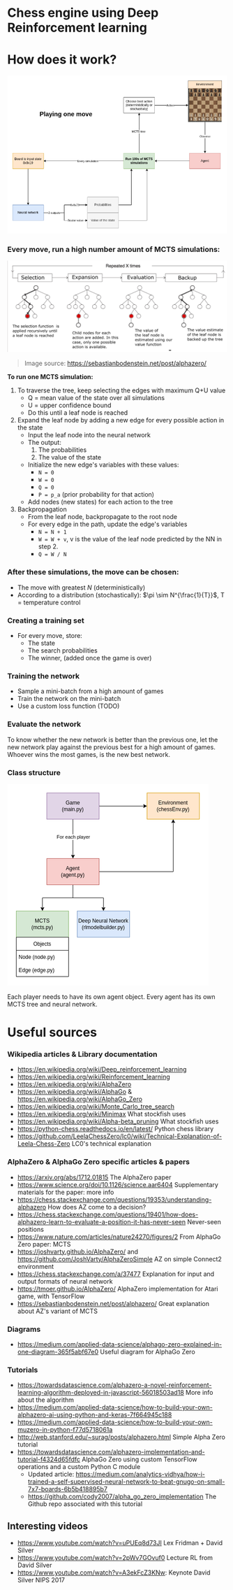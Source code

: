 # Chess engine using Deep Reinforcement learning

# How does it work?


![Playing one move](img/ChessRL-schematic.png "Playing one move")


### Every move, run a high number amount of MCTS simulations:

![MCTS steps for 1 simulation](img/MCTS-steps.png "MCTS steps for 1 simulation")

> Image source: https://sebastianbodenstein.net/post/alphazero/

**To run one MCTS simulation:**

1. To traverse the tree, keep selecting the edges with maximum Q+U value
	* Q = mean value of the state over all simulations
	* U = upper confidence bound
	* Do this until a leaf node is reached
2. Expand the leaf node by adding a new edge for every possible action in the state
	* Input the leaf node into the neural network
	* The output:
		1) The probabilities 
		2) The value of the state
	* Initialize the new edge's variables with these values:
		* `N = 0`
		* `W = 0` 
		* `Q = 0`
		* `P = p_a` (prior probability for that action)
	* Add nodes (new states) for each action to the tree
3. Backpropagation
	* From the leaf node, backpropagate to the root node
	* For every edge in the path, update the edge's variables
		* `N = N + 1`
		* `W = W + v`, v is the value of the leaf node predicted by the NN in step 2.
		* `Q = W / N`

### After these simulations, the move can be chosen:

* The move with greatest $N$ (deterministically)
* According to a distribution (stochastically): $\pi \sim N^{\frac{1}{T}}$, T = temperature control

### Creating a training set

* For every move, store:
	* The state
	* The search probabilities
	* The winner, (added once the game is over)


### Training the network

* Sample a mini-batch from a high amount of games
* Train the network on the mini-batch
* Use a custom loss function (TODO)

### Evaluate the network

To know whether the new network is better than the previous one, let the new network play
against the previous best for a high amount of games. Whoever wins the most games, is the new best network.

### Class structure

![Class structure](img/class-structure.png "Class structure")

Each player needs to have its own agent object. Every agent has its own 
MCTS tree and neural network.


# Useful sources

### Wikipedia articles & Library documentation

* https://en.wikipedia.org/wiki/Deep_reinforcement_learning
* https://en.wikipedia.org/wiki/Reinforcement_learning
* https://en.wikipedia.org/wiki/AlphaZero
* https://en.wikipedia.org/wiki/AlphaGo & https://en.wikipedia.org/wiki/AlphaGo_Zero
* https://en.wikipedia.org/wiki/Monte_Carlo_tree_search
* https://en.wikipedia.org/wiki/Minimax What stockfish uses
* https://en.wikipedia.org/wiki/Alpha-beta_pruning What stockfish uses
* https://python-chess.readthedocs.io/en/latest/ Python chess library
* https://github.com/LeelaChessZero/lc0/wiki/Technical-Explanation-of-Leela-Chess-Zero  LC0's technical explanation


### AlphaZero & AlphaGo Zero specific articles & papers

* https://arxiv.org/abs/1712.01815 The AlphaZero paper
* https://www.science.org/doi/10.1126/science.aar6404 Supplementary materials for the paper: more info
* https://chess.stackexchange.com/questions/19353/understanding-alphazero How does AZ come to a decision?
* https://chess.stackexchange.com/questions/19401/how-does-alphazero-learn-to-evaluate-a-position-it-has-never-seen Never-seen positions
* https://www.nature.com/articles/nature24270/figures/2 From AlphaGo Zero paper: MCTS 
* https://joshvarty.github.io/AlphaZero/ and https://github.com/JoshVarty/AlphaZeroSimple AZ on simple Connect2 environment
* https://chess.stackexchange.com/a/37477 Explanation for input and output formats of neural network 
* https://tmoer.github.io/AlphaZero/ AlphaZero implementation for Atari game, with TensorFlow
* https://sebastianbodenstein.net/post/alphazero/ Great explanation about AZ's variant of MCTS 

### Diagrams

* https://medium.com/applied-data-science/alphago-zero-explained-in-one-diagram-365f5abf67e0  Useful diagram for AlphaGo Zero


### Tutorials

* https://towardsdatascience.com/alphazero-a-novel-reinforcement-learning-algorithm-deployed-in-javascript-56018503ad18 More info about the algorithm
* https://medium.com/applied-data-science/how-to-build-your-own-alphazero-ai-using-python-and-keras-7f664945c188
* https://medium.com/applied-data-science/how-to-build-your-own-muzero-in-python-f77d5718061a
* http://web.stanford.edu/~surag/posts/alphazero.html Simple Alpha Zero tutorial
* https://towardsdatascience.com/alphazero-implementation-and-tutorial-f4324d65fdfc AlphaGo Zero using custom TensorFlow operations and a custom Python C module 
	* Updated article: https://medium.com/analytics-vidhya/how-i-trained-a-self-supervised-neural-network-to-beat-gnugo-on-small-7x7-boards-6b5b418895b7
	* https://github.com/cody2007/alpha_go_zero_implementation The Github repo associated with this tutorial



## Interesting videos

* https://www.youtube.com/watch?v=uPUEq8d73JI Lex Fridman + David Silver
* https://www.youtube.com/watch?v=2pWv7GOvuf0 Lecture RL from David Silver
* https://www.youtube.com/watch?v=A3ekFcZ3KNw: Keynote David Silver NIPS 2017